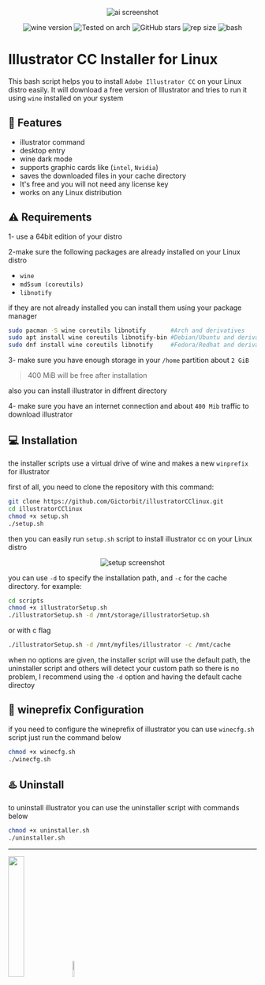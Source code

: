 
<div align="center" class="tip" markdown="1" style>

![ai screenshot](images/Screenshot-illustratorCC.png)

![wine version](https://img.shields.io/badge/wine-5.22-red) ![Tested on arch](https://img.shields.io/badge/Tested%20on-Arch_linux-brightgreen) ![GitHub stars](https://img.shields.io/github/stars/Gictorbit/illustratorCClinux) ![rep size](https://img.shields.io/github/repo-size/gictorbit/illustratorCClinux) ![bash](https://img.shields.io/badge/bash-5.0-yellowgreen)
</div>

</div>

# Illustrator CC Installer for Linux
This bash script helps you to install `Adobe Illustrator CC` on your Linux distro easily. It will download a free version of Illustrator and tries to run it using `wine` installed on your system

## :rocket: Features
* illustrator command
* desktop entry
* wine dark mode
* supports graphic cards like (`intel`, `Nvidia`)
* saves the downloaded files in your cache directory
* It's free and you will not need any license key
* works on any Linux distribution


## :warning: Requirements
1- use a 64bit edition of your distro

2-make sure the following packages are already installed on your Linux distro
* `wine`
* `md5sum (coreutils)`
* `libnotify`

if they are not already installed you can install them using your package manager
```bash
sudo pacman -S wine coreutils libnotify       #Arch and derivatives
sudo apt install wine coreutils libnotify-bin #Debian/Ubuntu and derivatives
sudo dnf install wine coreutils libnotify     #Fedora/Redhat and derivatives
``` 
3- make sure you have enough storage in your `/home` partition about `2 GiB`
> 400 MiB will be free after installation

also you can install illustrator in diffrent directory

4- make sure you have an internet connection and about `400 Mib` traffic to download illustrator

## :computer: Installation

the installer scripts use a virtual drive of wine and makes a new `winprefix` for illustrator

first of all, you need to clone the repository with this command:
```bash
git clone https://github.com/Gictorbit/illustratorCClinux.git
cd illustratorCClinux
chmod +x setup.sh
./setup.sh
```
then you can easily run `setup.sh` script to install illustrator cc on your Linux distro

<div align="center" class="tip" markdown="1" style>

![setup screenshot](images/setup-screenshot.png)

</div>

you can use `-d` to specify the installation path, and `-c` for the cache directory.
for example:

```bash
cd scripts
chmod +x illustratorSetup.sh
./illustratorSetup.sh -d /mnt/storage/illustratorSetup.sh
```
or with c flag
```bash
./illustratorSetup.sh -d /mnt/myfiles/illustrator -c /mnt/cache
```
when no options are given, the installer script will use the default path, 
the uninstaller script and others will detect your custom path so there is no problem,
I recommend using the `-d` option and having the default cache directoy


## :wine_glass: wineprefix Configuration
if you need to configure the wineprefix of illustrator you can use `winecfg.sh` script just run the command below
```bash
chmod +x winecfg.sh
./winecfg.sh
```

## :hotsprings: Uninstall
to uninstall illustrator you can use the uninstaller script with commands below

```bash
chmod +x uninstaller.sh
./uninstaller.sh
```
---
<a href="https://poshtiban.com">
<img src="https://raw.githubusercontent.com/Gictorbit/photoshopCClinux/master/images/poshtibancom.png" width="25%"></a> 

<a href="https://github.com/Gictorbit/photoshopCClinux">
<img src="https://github.com/Gictorbit/photoshopCClinux/raw/master/images/AdobePhotoshop-icon.png" width="9%">
</a>
